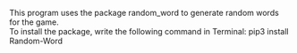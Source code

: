 This program uses the package random_word to generate random words for the game.</br>
To install the package, write the following command in Terminal: pip3 install Random-Word
